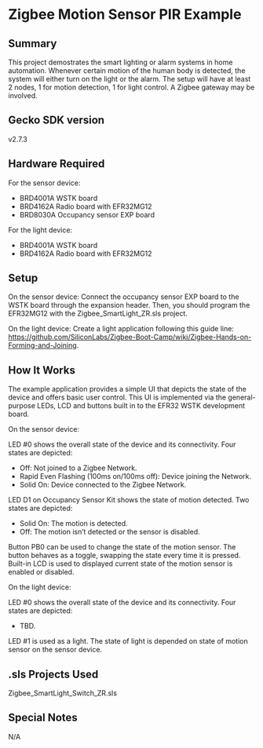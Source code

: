 # Zigbee Motion Sensor PIR Example #

## Summary ##

This project demostrates the smart lighting or alarm systems in home automation. Whenever certain motion of the human body is detected, the system will either turn on the light or the alarm. The setup will have at least 2 nodes, 1 for motion detection, 1 for light control. A Zigbee gateway may be involved.


## Gecko SDK version ##

v2.7.3

## Hardware Required ##

For the sensor device:

- BRD4001A WSTK board
- BRD4162A Radio board with EFR32MG12
- BRD8030A Occupancy sensor EXP board

For the light device:

- BRD4001A WSTK board
- BRD4162A Radio board with EFR32MG12

## Setup ##

On the sensor device: Connect the occupancy sensor EXP board to the WSTK board through the expansion header. Then, you should program the EFR32MG12 with the Zigbee_SmartLight_ZR.sls project.

On the light device: Create a light application following this guide line: https://github.com/SiliconLabs/Zigbee-Boot-Camp/wiki/Zigbee-Hands-on-Forming-and-Joining.

## How It Works ##

The example application provides a simple UI that depicts the state of the device and offers basic user control. This UI is implemented via the general-purpose LEDs, LCD and buttons built in to the EFR32 WSTK development board.

On the sensor device:

LED #0 shows the overall state of the device and its connectivity. Four states are depicted:
- Off: Not joined to a Zigbee Network.
- Rapid Even Flashing (100ms on/100ms off): Device joining the Network.
- Solid On: Device connected to the Zigbee Network.

LED D1 on Occupancy Sensor Kit shows the state of motion detected. Two states are depicted:
- Solid On: The motion is detected.
- Off: The motion isn’t detected or the sensor is disabled.

Button PB0 can be used to change the state of the motion sensor. The button behaves as a toggle, swapping the state every time it is pressed.
Built-in LCD is used to displayed current state of the motion sensor is enabled or disabled.

On the light device:

LED #0 shows the overall state of the device and its connectivity. Four states are depicted:

- TBD.

LED #1 is used as a light. The state of light is depended on state of motion sensor on the sensor device.

## .sls Projects Used ##

Zigbee_SmartLight_Switch_ZR.sls

## Special Notes ##

N/A
